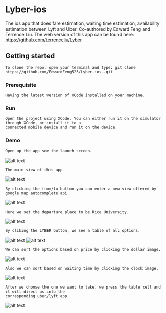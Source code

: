 # Lyber-ios
The ios app that does fare estimation, waiting time estimation, availability estimation between Lyft and Uber. 
Co-authored by Edward Feng and Terrence Liu.
The web version of this app can be found here: https://github.com/terrenceliu/Lyber

## Getting started

```
To clone the repo, open your terminal and type: git clone https://github.com/EdwardFeng523/Lyber-ios-.git
```

### Prerequisite

```
Having the latest version of XCode installed on your machine.
```

### Run

```
Open the project using XCode. You can either run it on the simulator through XCode, or install it to a 
connected mobile device and run it on the device.
```

### Demo

```
Open up the app see the launch screen.
```
![alt text](screenshots/launchscreen.jpg "Launch Screen")
```
The main view of this app
```
![alt text](screenshots/main.jpg "Launch Screen")
```
By clicking the from/to button you can enter a new view offered by google map autocomplete api
```
![alt text](screenshots/autoComplete.jpg "Launch Screen")
```
Here we set the departure place to be Rice University.
```
![alt text](screenshots/from.jpg "Launch Screen")
```
By cliking the LYBER button, we see a table of all options.
```
![alt text](screenshots/calling.jpg "Launch Screen")
![alt text](screenshots/gotResult.jpg "Launch Screen")
```
We can sort the options based on price by clicking the dollar image.
```
![alt text](screenshots/sortByPrice.jpg "Launch Screen")
```
Also we can sort based on waiting time by clicking the clock image.
```
![alt text](screenshots/sortByTime.jpg "Launch Screen")
```
After we choose the one we want to take, we press the table cell and it will direct us into the
corresponding uber/lyft app.
```
![alt text](screenshots/directToUber.jpg "Launch Screen")
